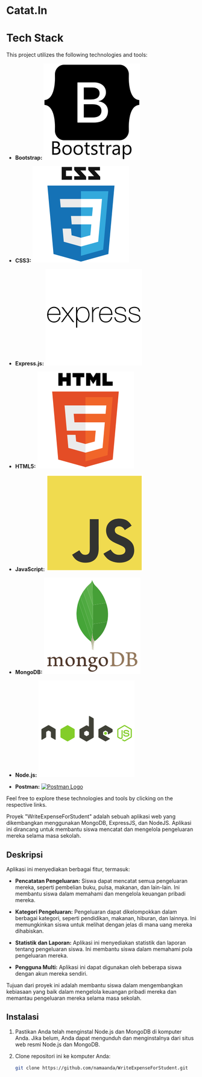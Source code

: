 # Catat.In

# Tech Stack

This project utilizes the following technologies and tools:

- **Bootstrap:** [![Bootstrap Logo](https://raw.githubusercontent.com/devicons/devicon/master/icons/bootstrap/bootstrap-plain-wordmark.svg)](https://getbootstrap.com)

- **CSS3:** [![CSS3 Logo](https://raw.githubusercontent.com/devicons/devicon/master/icons/css3/css3-original-wordmark.svg)](https://www.w3schools.com/css/)

- **Express.js:** [![Express.js Logo](https://raw.githubusercontent.com/devicons/devicon/master/icons/express/express-original-wordmark.svg)](https://expressjs.com)

- **HTML5:** [![HTML5 Logo](https://raw.githubusercontent.com/devicons/devicon/master/icons/html5/html5-original-wordmark.svg)](https://www.w3.org/html/)

- **JavaScript:** [![JavaScript Logo](https://raw.githubusercontent.com/devicons/devicon/master/icons/javascript/javascript-original.svg)](https://developer.mozilla.org/en-US/docs/Web/JavaScript)

- **MongoDB:** [![MongoDB Logo](https://raw.githubusercontent.com/devicons/devicon/master/icons/mongodb/mongodb-original-wordmark.svg)](https://www.mongodb.com/)

- **Node.js:** [![Node.js Logo](https://raw.githubusercontent.com/devicons/devicon/master/icons/nodejs/nodejs-original-wordmark.svg)](https://nodejs.org)

- **Postman:** [![Postman Logo](https://www.vectorlogo.zone/logos/getpostman/getpostman-icon.svg)](https://postman.com)

Feel free to explore these technologies and tools by clicking on the respective links.




Proyek "WriteExpenseForStudent" adalah sebuah aplikasi web yang dikembangkan menggunakan MongoDB, ExpressJS, dan NodeJS. Aplikasi ini dirancang untuk membantu siswa mencatat dan mengelola pengeluaran mereka selama masa sekolah.

## Deskripsi

Aplikasi ini menyediakan berbagai fitur, termasuk:

- **Pencatatan Pengeluaran:** Siswa dapat mencatat semua pengeluaran mereka, seperti pembelian buku, pulsa, makanan, dan lain-lain. Ini membantu siswa dalam memahami dan mengelola keuangan pribadi mereka.

- **Kategori Pengeluaran:** Pengeluaran dapat dikelompokkan dalam berbagai kategori, seperti pendidikan, makanan, hiburan, dan lainnya. Ini memungkinkan siswa untuk melihat dengan jelas di mana uang mereka dihabiskan.

- **Statistik dan Laporan:** Aplikasi ini menyediakan statistik dan laporan tentang pengeluaran siswa. Ini membantu siswa dalam memahami pola pengeluaran mereka.

- **Pengguna Multi:** Aplikasi ini dapat digunakan oleh beberapa siswa dengan akun mereka sendiri.

Tujuan dari proyek ini adalah membantu siswa dalam mengembangkan kebiasaan yang baik dalam mengelola keuangan pribadi mereka dan memantau pengeluaran mereka selama masa sekolah.

## Instalasi

1. Pastikan Anda telah menginstal Node.js dan MongoDB di komputer Anda. Jika belum, Anda dapat mengunduh dan menginstalnya dari situs web resmi Node.js dan MongoDB.

2. Clone repositori ini ke komputer Anda:

   ```bash
   git clone https://github.com/namaanda/WriteExpenseForStudent.git
